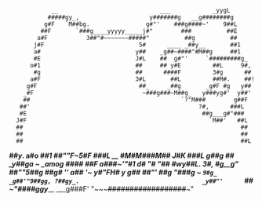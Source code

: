                 __                             ___            _yygL
               #####gy_,                    y#######g   __g########g
              g#F   `M##bg.                g#"'    ###g####~'    9##L
             ##F       `###g____yyyyy_____j#"        ###          ##E
            a#F           3##"#~~~~~~~#####"          ##g          ##
           j#F                           5#      ____ _##y__       ##1
           a#                           y##    _g##~####"#M##g     ##1
           #E                           J#L    ##  g#"'     `#########g_
          o#1                           ##     ## y#E         ##L     9#,
           #g                           ##      ####F         3#g      ##
          a#F                           3#L       ##L         ##M#.    ##!
         g#F                             ##_     _##g       _g#F #g   y##
        _#F                               ~###g###~M##g_   y###yg#'  y##'
        ##                                           `?"M###        g##F
       ##'                                                ?#,      ###L
       #E                                                  ##g___g#"###
      J#F                                                    `M##'   ##L
      ##                                                              ##
      ##                                                              ##
      ##                                                              ##L
   ___##y_.      a#o                                                __##1
##""F~5#F        ###L                                 __          #M#M###M##
      J#K        ###L                                g##g             ##
     _y##ga       ~           _amog                  ####            ##F
 a###~'"#1                   d#   "#                 "##          #wy##L.
        3#,                   #g__g"                                ##""5##g
         ##g#                    ''                                a##    '~
    __y#"FH#_                                                  y_ g##
   ##"'     ##g                                                 "###g_
   ~         `9#g_                                            _g##'"9##gg,
                 ?##gy_.                                   _y##"'      `##
                     ~"####ggy_____                  ___g###F'
                             "~~~~~##################~~~"
                             